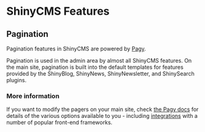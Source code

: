 # ShinyCMS Features

## Pagination

Pagination features in ShinyCMS are powered by [Pagy](https://github.com/ddnexus/pagy#readme).

Pagination is used in the admin area by almost all ShinyCMS features. On the main site, pagination is built into the default templates for features provided by the ShinyBlog, ShinyNews, ShinyNewsletter, and ShinySearch plugins.

### More information

If you want to modify the pagers on your main site, check [the Pagy docs](https://ddnexus.github.io/pagy/) for details of the various options available to you - including [integrations](https://github.com/ddnexus/pagy#frontend-extras) with a number of popular front-end frameworks.
